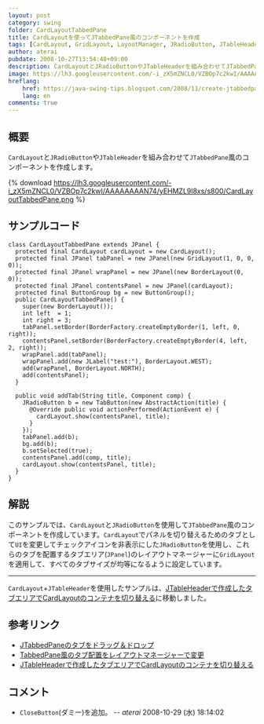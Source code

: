 ```yaml
---
layout: post
category: swing
folder: CardLayoutTabbedPane
title: CardLayoutを使ってJTabbedPane風のコンポーネントを作成
tags: [CardLayout, GridLayout, LayoutManager, JRadioButton, JTableHeader, JTabbedPane, DragAndDrop]
author: aterai
pubdate: 2008-10-27T13:54:48+09:00
description: CardLayoutとJRadioButtonやJTableHeaderを組み合わせてJTabbedPane風のコンポーネントを作成します。
image: https://lh3.googleusercontent.com/-i_zX5mZNCL0/VZBOp7c2kwI/AAAAAAAAN74/yEHMZL9l8xs/s800/CardLayoutTabbedPane.png
hreflang:
    href: https://java-swing-tips.blogspot.com/2008/11/create-jtabbedpane-like-component-using.html
    lang: en
comments: true
---
```

## 概要
`CardLayout`と`JRadioButton`や`JTableHeader`を組み合わせて`JTabbedPane`風のコンポーネントを作成します。

{% download https://lh3.googleusercontent.com/-i_zX5mZNCL0/VZBOp7c2kwI/AAAAAAAAN74/yEHMZL9l8xs/s800/CardLayoutTabbedPane.png %}

## サンプルコード
<pre class="prettyprint"><code>class CardLayoutTabbedPane extends JPanel {
  protected final CardLayout cardLayout = new CardLayout();
  protected final JPanel tabPanel = new JPanel(new GridLayout(1, 0, 0, 0));
  protected final JPanel wrapPanel = new JPanel(new BorderLayout(0, 0));
  protected final JPanel contentsPanel = new JPanel(cardLayout);
  protected final ButtonGroup bg = new ButtonGroup();
  public CardLayoutTabbedPane() {
    super(new BorderLayout());
    int left  = 1;
    int right = 3;
    tabPanel.setBorder(BorderFactory.createEmptyBorder(1, left, 0, right));
    contentsPanel.setBorder(BorderFactory.createEmptyBorder(4, left, 2, right));
    wrapPanel.add(tabPanel);
    wrapPanel.add(new JLabel("test:"), BorderLayout.WEST);
    add(wrapPanel, BorderLayout.NORTH);
    add(contentsPanel);
  }

  public void addTab(String title, Component comp) {
    JRadioButton b = new TabButton(new AbstractAction(title) {
      @Override public void actionPerformed(ActionEvent e) {
        cardLayout.show(contentsPanel, title);
      }
    });
    tabPanel.add(b);
    bg.add(b);
    b.setSelected(true);
    contentsPanel.add(comp, title);
    cardLayout.show(contentsPanel, title);
  }
}
</code></pre>

## 解説
このサンプルでは、`CardLayout`と`JRadioButton`を使用して`JTabbedPane`風のコンポーネントを作成しています。`CardLayout`でパネルを切り替えるためのタブとして`UI`を変更してチェックアイコンを非表示にした`JRadioButton`を使用し、これらのタブを配置するタブエリア(`JPanel`)のレイアウトマネージャーに`GridLayout`を適用して、すべてのタブサイズが均等になるように設定しています。

- - - -
`CardLayout`+`JTableHeader`を使用したサンプルは、[JTableHeaderで作成したタブエリアでCardLayoutのコンテナを切り替える](https://ateraimemo.com/Swing/TableHeaderTabArea.html)に移動しました。

## 参考リンク
- [JTabbedPaneのタブをドラッグ＆ドロップ](https://ateraimemo.com/Swing/DnDTabbedPane.html)
- [TabbedPane風のタブ配置をレイアウトマネージャーで変更](https://ateraimemo.com/Swing/NewTabButton.html)
- [JTableHeaderで作成したタブエリアでCardLayoutのコンテナを切り替える](https://ateraimemo.com/Swing/TableHeaderTabArea.html)

<!-- dummy comment line for breaking list -->

## コメント
- `CloseButton`(ダミー)を追加。 -- *aterai* 2008-10-29 (水) 18:14:02

<!-- dummy comment line for breaking list -->

